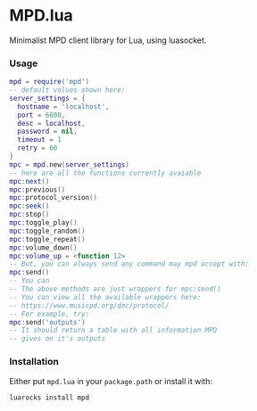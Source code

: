 # MPD.lua

Minimalist MPD client library for Lua, using luasocket.

### Usage

```lua
mpd = require('mpd')
-- default values shown here:
server_settings = {
  hostname = 'localhost',
  port = 6600,
  desc = localhost,
  password = nil,
  timeout = 1
  retry = 60
}
mpc = mpd.new(server_settings)
-- here are all the functions currently avaiable
mpc:next()
mpc:previous()
mpc:protocol_version()
mpc:seek()
mpc:stop()
mpc:toggle_play()
mpc:toggle_random()
mpc:toggle_repeat()
mpc:volume_down()
mpc:volume_up = <function 12>
-- But, you can always send any command may mpd accept with:
mpc:send()
-- You can 
-- The above methods are just wrappers for mpc:send()
-- You can view all the available wrappers here:
-- https://www.musicpd.org/doc/protocol/
-- For example, try:
mpc:send('outputs')
-- It should return a table with all information MPD
-- gives on it's outputs
```

### Installation

Either put `mpd.lua` in your `package.path` or install it with:
```sh
luarocks install mpd
```
